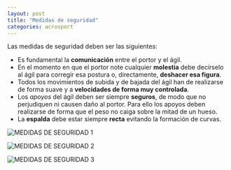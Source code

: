 ```yaml
---
layout: post
title: "Medidas de seguridad"
categories: acrosport
---
```


Las medidas de seguridad deben ser las siguientes:

- Es fundamental la **comunicación** entre el portor y el ágil.
- En el momento en que el portor note cualquier **molestia** debe decírselo al ágil para corregir esa postura o, directamente, **deshacer esa figura**.
- Todos los movimientos de subida y de bajada del ágil han de realizarse de forma suave y a **velocidades de forma muy controlada**.
- Los _apoyos_ del ágil deben ser siempre **seguros**, de modo que no perjudiquen ni causen daño al portor. Para ello los apoyos deben realizarse de forma que el peso no caiga sobre la mitad de un hueso.
- La **espalda** debe estar siempre **recta** evitando la formación de curvas.

![MEDIDAS DE SEGURIDAD 1](https://danieledufis.github.io/images_text/acrosport_medidasdeseguridad1.png)

![MEDIDAS DE SEGURIDAD 2](https://danieledufis.github.io/images_text/acrosport_medidasdeseguridad2.jpg)

![MEDIDAS DE SEGURIDAD 3](https://danieledufis.github.io/images_text/acrosport_medidasdeseguridad3.jpg)
